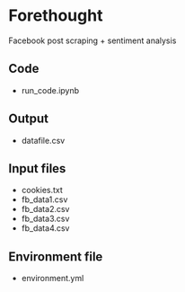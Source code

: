 # Forethought
Facebook post scraping + sentiment analysis

## Code
- run_code.ipynb

## Output
- datafile.csv

## Input files
- cookies.txt
- fb_data1.csv
- fb_data2.csv
- fb_data3.csv
- fb_data4.csv

## Environment file
- environment.yml
